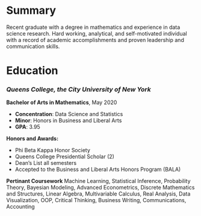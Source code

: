 # Summary
Recent graduate with a degree in mathematics and experience in data science research. Hard working, analytical, and self-motivated individual with a record of academic accomplishments and proven leadership and communication skills.

  

# Education
### _**Queens College**, the City University of New York_ 
**Bachelor of Arts in Mathematics**, May 2020
* **Concentration**: Data Science and Statistics
* **Minor**: Honors in Business and Liberal Arts
* **GPA**: 3.95

**Honors and Awards:**
* Phi Beta Kappa Honor Society
* Queens College Presidential Scholar (2)
* Dean’s List all semesters 
* Accepted to the Business and Liberal Arts Honors Program (BALA)

**Pertinant Coursework**
Machine Learning, Statistical Inference, Probability Theory, Bayesian Modeling, Advanced Econometrics, Discrete Mathematics and Structures, Linear Algebra, Multivariable Calculus, Real Analysis, Data Visualization, OOP, Critical Thinking, Business Writing, Communications, Accounting
